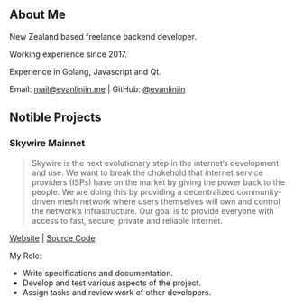 ## About Me

New Zealand based freelance backend developer.

Working experience since 2017.

Experience in Golang, Javascript and Qt.

Email: [mail@evanlinjin.me](mailto:mail@evanlinjin.me) | GitHub: [@evanlinjin](https://github.com/evanlinjin)

## Notible Projects

### Skywire Mainnet

> Skywire is the next evolutionary step in the internet’s development and use. We want to break the  chokehold that internet service providers (ISPs) have on the market by giving the power back to the  people. We are doing this by providing a decentralized community-driven mesh network where users  themselves will own and control the network’s infrastructure. Our goal is to provide everyone with access  to fast, secure, private and reliable internet.

[Website](https://www.skycoin.com/skywire) | [Source Code](https://github.com/SkycoinProject/skywire-mainnet)

My Role:

- Write specifications and documentation.
- Develop and test various aspects of the project.
- Assign tasks and review work of other developers.